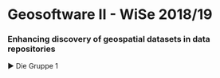 # Geosoftware II - WiSe 2018/19
### Enhancing discovery of geospatial datasets in data repositories

:arrow_forward: Die Gruppe 1

